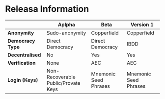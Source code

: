 # Releasa Information


|                | Aplpha | Beta | Version 1 |
|----------------|--------|------|-----------|
| **Anonymity**      |Sudo-anonymity|Copperfield|Copperfield|
| **Democracy Type** |Direct Democracy|Direct Democracy|IBDD|
| **Decentralised**  |No|Yes|Yes|
| **Verification**   |None|AEC|AEC|
| **Login (Keys)**          |Non-Recoverable Public/Provate Keys|Mnemonic Seed Phrases|Mnemonic Seed Phrases|

